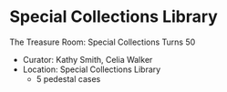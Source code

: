# Special Collections Library

The Treasure Room: Special Collections Turns 50

* Curator: Kathy Smith, Celia Walker
* Location: Special Collections Library
  * 5 pedestal cases

